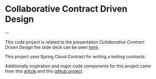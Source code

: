 # Collaborative Contract Driven Design

--

This code project is related to the presentation *Collaborative Contract Driven Design* the slide deck can be seen [here](https://www.slideshare.net/BillyKorando/collaborative-contract-driven-development-127652240 
). 

This project uses Spring Cloud Contract for writing a testing contracts. 

Additionally inspiration and major code components for this project came from this [article](https://spring.io/blog/2018/02/13/spring-cloud-contract-in-a-polyglot-world) and this [github project](https://github.com/spring-cloud-samples/spring-cloud-contract-nodejs).